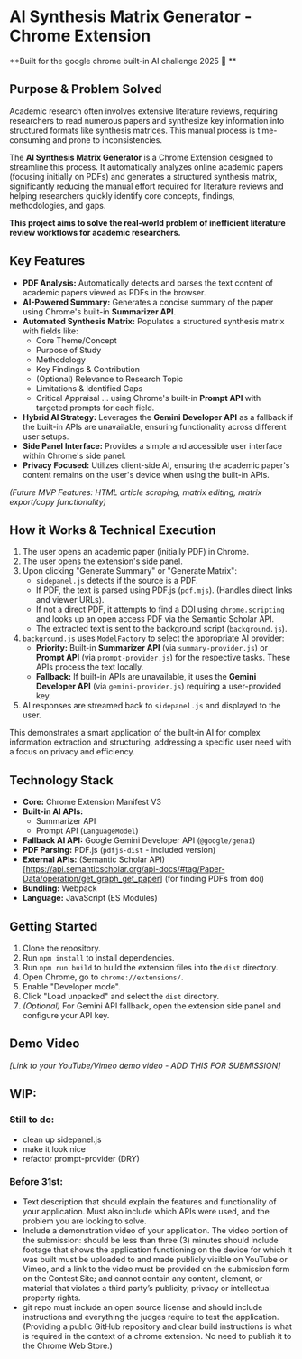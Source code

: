 # AI Synthesis Matrix Generator - Chrome Extension

**Built for the &#103;&#111;&#111;&#103;&#108;&#101; &#99;&#104;&#114;&#111;&#109;&#101; &#98;&#117;&#105;&#108;&#116;-&#105;&#110; &#65;&#73; &#99;&#104;&#97;&#108;&#108;&#101;&#110;&#103;&#101; &#50;&#48;&#50;&#53; 🥸 **

## Purpose & Problem Solved

Academic research often involves extensive literature reviews, requiring researchers to read numerous papers and synthesize key information into structured formats like synthesis matrices. This manual process is time-consuming and prone to inconsistencies.

The **AI Synthesis Matrix Generator** is a Chrome Extension designed to streamline this process. It automatically analyzes online academic papers (focusing initially on PDFs) and generates a structured synthesis matrix, significantly reducing the manual effort required for literature reviews and helping researchers quickly identify core concepts, findings, methodologies, and gaps.

**This project aims to solve the real-world problem of inefficient literature review workflows for academic researchers.**

## Key Features

* **PDF Analysis:** Automatically detects and parses the text content of academic papers viewed as PDFs in the browser.
* **AI-Powered Summary:** Generates a concise summary of the paper using Chrome's built-in **Summarizer API**.
* **Automated Synthesis Matrix:** Populates a structured synthesis matrix with fields like:
    * Core Theme/Concept
    * Purpose of Study
    * Methodology
    * Key Findings & Contribution
    * (Optional) Relevance to Research Topic
    * Limitations & Identified Gaps
    * Critical Appraisal
    ... using Chrome's built-in **Prompt API** with targeted prompts for each field.
* **Hybrid AI Strategy:** Leverages the **Gemini Developer API** as a fallback if the built-in APIs are unavailable, ensuring functionality across different user setups.
* **Side Panel Interface:** Provides a simple and accessible user interface within Chrome's side panel.
* **Privacy Focused:** Utilizes client-side AI, ensuring the academic paper's content remains on the user's device when using the built-in APIs.

*(Future MVP Features: HTML article scraping, matrix editing, matrix export/copy functionality)*

## How it Works & Technical Execution

1.  The user opens an academic paper (initially PDF) in Chrome.
2.  The user opens the extension's side panel.
3.  Upon clicking "Generate Summary" or "Generate Matrix":
    * `sidepanel.js` detects if the source is a PDF.
    * If PDF, the text is parsed using PDF.js (`pdf.mjs`). (Handles direct links and viewer URLs).
    * If not a direct PDF, it attempts to find a DOI using `chrome.scripting` and looks up an open access PDF via the Semantic Scholar API.
    * The extracted text is sent to the background script (`background.js`).
4.  `background.js` uses `ModelFactory` to select the appropriate AI provider:
    * **Priority:** Built-in **Summarizer API** (via `summary-provider.js`) or **Prompt API** (via `prompt-provider.js`) for the respective tasks. These APIs process the text locally.
    * **Fallback:** If built-in APIs are unavailable, it uses the **Gemini Developer API** (via `gemini-provider.js`) requiring a user-provided key.
5.  AI responses are streamed back to `sidepanel.js` and displayed to the user.

This demonstrates a smart application of the built-in AI for complex information extraction and structuring, addressing a specific user need with a focus on privacy and efficiency.

## Technology Stack

* **Core:** Chrome Extension Manifest V3
* **Built-in AI APIs:**
    * Summarizer API
    * Prompt API (`LanguageModel`)
* **Fallback AI API:** Google Gemini Developer API (`@google/genai`)
* **PDF Parsing:** PDF.js (`pdfjs-dist` - included version)
* **External APIs:** (Semantic Scholar API)[https://api.semanticscholar.org/api-docs/#tag/Paper-Data/operation/get_graph_get_paper] (for finding PDFs from doi)
* **Bundling:** Webpack
* **Language:** JavaScript (ES Modules)

## Getting Started
1.  Clone the repository.
2.  Run `npm install` to install dependencies.
3.  Run `npm run build` to build the extension files into the `dist` directory.
4.  Open Chrome, go to `chrome://extensions/`.
5.  Enable "Developer mode".
6.  Click "Load unpacked" and select the `dist` directory.
7.  *(Optional)* For Gemini API fallback, open the extension side panel and configure your API key.

## Demo Video

*[Link to your YouTube/Vimeo demo video - ADD THIS FOR SUBMISSION]*




## WIP:
### Still to do:
- clean up sidepanel.js
- make it look nice
- refactor prompt-provider (DRY)

### Before 31st:
- Text description that should explain the features and functionality of your application. Must also include which APIs were used, and the problem you are looking to solve.
- Include a demonstration video of your application. The video portion of the submission:
should be less than three (3) minutes should include footage that shows the application functioning on the device for which it was built must be uploaded to and made publicly visible on YouTube or Vimeo, and a link to the video must be provided on the submission form on the Contest Site; and cannot contain any content, element, or material that violates a third party’s publicity, privacy or intellectual property rights.
- git repo must include an open source license and should include instructions and everything the judges require to test the application. (Providing a public GitHub repository and clear build instructions is what is required in the context of a chrome extension. No need to publish it to the Chrome Web Store.)
